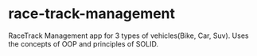 # race-track-management
RaceTrack Management app for 3 types of vehicles(Bike, Car, Suv). Uses the concepts of OOP and principles of SOLID.
